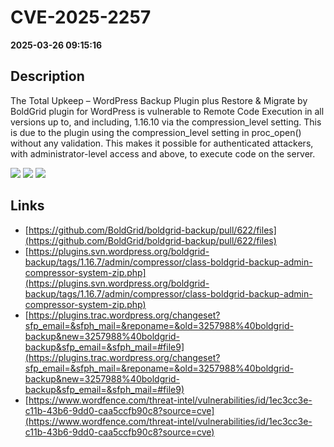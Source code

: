 # CVE-2025-2257

**2025-03-26 09:15:16**

## Description
The Total Upkeep – WordPress Backup Plugin plus Restore & Migrate by BoldGrid plugin for WordPress is vulnerable to Remote Code Execution in all versions up to, and including, 1.16.10 via the compression_level setting. This is due to the plugin using the compression_level setting in proc_open() without any validation. This makes it possible for authenticated attackers, with administrator-level access and above, to execute code on the server.

![](https://img.shields.io/static/v1?label=Score&message=7.2&color=red)
![](https://img.shields.io/static/v1?label=Severity&message=HIGH&color=red)
![](https://img.shields.io/static/v1?label=CWE&message=RCE&color=green)

## Links
- [https://github.com/BoldGrid/boldgrid-backup/pull/622/files](https://github.com/BoldGrid/boldgrid-backup/pull/622/files)
- [https://plugins.svn.wordpress.org/boldgrid-backup/tags/1.16.7/admin/compressor/class-boldgrid-backup-admin-compressor-system-zip.php](https://plugins.svn.wordpress.org/boldgrid-backup/tags/1.16.7/admin/compressor/class-boldgrid-backup-admin-compressor-system-zip.php)
- [https://plugins.trac.wordpress.org/changeset?sfp_email=&sfph_mail=&reponame=&old=3257988%40boldgrid-backup&new=3257988%40boldgrid-backup&sfp_email=&sfph_mail=#file9](https://plugins.trac.wordpress.org/changeset?sfp_email=&sfph_mail=&reponame=&old=3257988%40boldgrid-backup&new=3257988%40boldgrid-backup&sfp_email=&sfph_mail=#file9)
- [https://www.wordfence.com/threat-intel/vulnerabilities/id/1ec3cc3e-c11b-43b6-9dd0-caa5ccfb90c8?source=cve](https://www.wordfence.com/threat-intel/vulnerabilities/id/1ec3cc3e-c11b-43b6-9dd0-caa5ccfb90c8?source=cve)
